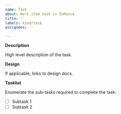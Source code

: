 ```yaml
---
name: Task
about: Work item task in EnMasse
title: ''
labels: kind/task
assignees: ''

---
```


**Description**

<!--
REMINDER:
* Add milestone
* Add component labels to identify relevant component(s)
* Add size labels using t-shirt sizes (i.e. size/small, size/medium, size/large) to aid planning
-->

High level description of the task.

**Design**

If applicable, links to design docs.

**Tasklist**

Enumerate the sub-tasks required to complete the task:

* [ ] Subtask 1
* [ ] Subtask 2
